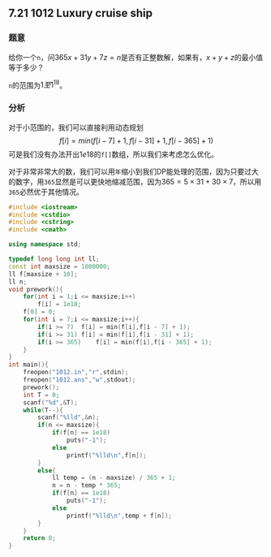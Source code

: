 ## 7.21 1012 Luxury cruise ship

### 题意

给你一个`n`，问$365x + 31y + 7z = n$是否有正整数解，如果有，$x + y + z$的最小值等于多少？

`n`的范围为$1至1^{18}$。

### 分析

对于小范围的，我们可以直接利用动态规划
$$
f[i] = min(f[i - 7] + 1,f[i - 31] + 1,f[i - 365] + 1)
$$
可是我们没有办法开出$1e18$的`f[]`数组，所以我们来考虑怎么优化。

对于非常非常大的数，我们可以用`年`缩小到我们DP能处理的范围，因为只要过大的数字，用`365`显然是可以更快地缩减范围，因为$365=5×31+30×7$，所以用`365`必然优于其他情况。

```C++
#include <iostream>
#include <cstdio>
#include <cstring>
#include <cmath>

using namespace std;

typedef long long int ll;
const int maxsize = 1000000;
ll f[maxsize + 10];
ll n;
void prework(){
	for(int i = 1;i <= maxsize;i++)
		f[i] = 1e18;
	f[0] = 0;
	for(int i = 7;i <= maxsize;i++){
		if(i >= 7)	f[i] = min(f[i],f[i - 7] + 1);
		if(i >= 31)	f[i] = min(f[i],f[i - 31] + 1);
		if(i >= 365)	f[i] = min(f[i],f[i - 365] + 1);
	}
}
int main(){
	freopen("1012.in","r",stdin);
	freopen("1012.ans","w",stdout);
	prework();
	int T = 0;
	scanf("%d",&T);
	while(T--){
		scanf("%lld",&n);
		if(n <= maxsize){
			if(f[n] == 1e18)
				puts("-1");
			else		
				printf("%lld\n",f[n]);
		}
		else{
			ll temp = (n - maxsize) / 365 + 1;
			n = n - temp * 365;
			if(f[n] == 1e18)
				puts("-1");
			else
				printf("%lld\n",temp + f[n]);
		}
	}
	return 0;
}
```


